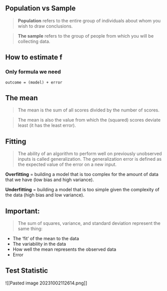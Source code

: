 ## Population vs Sample

>**Population** refers to the entire group of individuals about whom you wish to draw conclusions. 

>**The sample** refers to the group of people from which you will be collecting data.

## How to estimate f

### Only formula we need

`outcome = (model) + error`
## The mean

>The mean is the sum of all scores divided by the number of scores.

>The mean is also the value from which the (squared) scores deviate least (it has the least error).

## Fitting

>The ability of an algorithm to perform well on previously unobserved inputs is called generalization. The generalization error is defined as the expected value of the error on a new input.

**Overfitting** =  building a model that is too complex for the amount of data that we have (low bias and high variance).

**Underfitting** =  building a model that is too simple given the complexity of the 
data (high bias and low variance).
## Important:
>The sum of squares, variance, and standard deviation represent the same thing:

- The ‘fit’ of the mean to the data
- The variability in the data
- How well the mean represents the observed data
- Error



## Test Statistic


![[Pasted image 20231002112614.png]]
